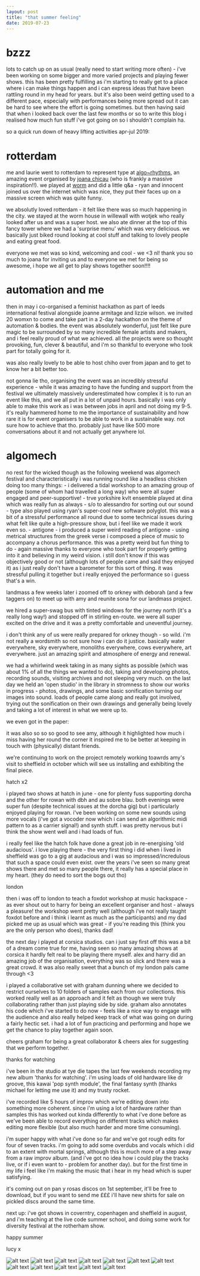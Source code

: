 ```yaml
---
layout: post
title: "that summer feeling"
date: 2019-07-23
---
```


# bzzz

lots to catch up on as usual (really need to start writing more often) - i've been working on some bigger and more varied projects and playing fewer shows. this has been pretty fulfilling as i'm starting to really get to a place where i can make things happen and i can express ideas that have been rattling round in my head for years. but it's also been weird getting used to a different pace, especially with performances being more spread out it can be hard to see where the effort is going sometimes. but then having said that when i looked back over the last few months or so to write this blog i realised how much fun stuff i've got going on so i shouldn't complain ha.

so a quick run down of heavy lifting activities apr-jul 2019:

# rotterdam

me and laurie went to rotterdam to represent type at [algo~rhythms](https://worm.org/production/algo-rhythms-3/), an amazing event organised by [joana chicau](https://joanachicau.com/) (who is frankly a massive inspiration!!). we played at [worm](https://worm.org/) and did a little q&a - ryan and innocent joined us over the internet which was nice, they put their faces up on a massive screen which was quite funny.



we absolutly loved rotterdam - it felt like there was so much happening in the city. we stayed at the worm house in willewall with wotjek who really looked after us and was a super host. we also ate dinner at the top of this fancy tower where we had a 'surprise menu' which was very delicious. we basically just biked round looking at cool stuff and talking to lovely people and eating great food.

everyone we met was so kind, welcoming and cool - we <3 nl! thank you so much to joana for inviting us and to everyone we met for being so awesome, i hope we all get to play shows together soon!!!!

# automation and me

then in may i co-organised a feminist hackathon as part of leeds international festival alongside joanne armitage and lizzie wilson.  we invited 20 womxn to come and take part in a 2-day hackathon on the theme of automation & bodies.  the event was absolutely wonderful, just felt like pure magic to be surrounded by so many incredible female artists and makers, and i feel really proud of what we achieved.  all the projects were so thought provoking, fun, clever & beautiful, and i'm so thankful to everyone who took part for totally going for it.

was also really lovely to be able to host chiho over from japan and to get to know her a bit better too.

not gonna lie tho, organising the event was an incredibly stressful experience - while it was amazing to have the funding and support from the festival we ultimately massively underestimated how complex it is to run an event like this, and we all put in a lot of unpaid hours. basically i was only able to make this work as i was between jobs in april and not doing my 9-5. it's really hammered home to me the importance of sustainability and how rare it is for event organisers to be able to work in a sustainable way.  not sure how to achieve that tho. probably just have like 500 more conversations about it and not actually get anywhere lol.

# algomech

no rest for the wicked though as the following weekend was algomech festival and characteristically i was running round like a headless chicken doing too many things:
	- i delivered a tidal workshop to an amazing group of people (some of whom had travelled a long way) who were all super engaged and peer-supportive!
	- trve yorkshire kvlt ensemble played at dina which was really fun as always - s/o to alessandro for sorting out our sound
	- type also played using ryan's super-cool new software polyglot.  this was a bit of a stressful performance all round due to some technical issues during what felt like quite a high-pressure show, but i feel like we made it work even so.
	- antigone - i produced a super weird reading of antigone - using metrical structures from the greek verse i composed a piece of music to accompany a chorus performance.  this was a pretty weird but fun thing to do - again massive thanks to everyone who took part for properly getting into it and believing in my weird vision.  i still don't know if this was objectively good or not (although lots of people came and said they enjoyed it) as i just really don't have a barometer for this sort of thing.  it was stressful pulling it together but i really enjoyed the performance so i guess that's a win.

landmass
 a few weeks later i zoomed off to orkney with deborah (and a few taggers on) to meet up with amy and reunite sona for our landmass project.

we hired a super-swag bus with tinted windows for the journey north (it's a really long way!) and stopped off in stirling en-route.  we were all super excited on the drive and it was a pretty comfortable and uneventful journey.

i don't think any of us were really prepared for orkney though - so wild. i'm not really a wordsmith so not sure how i can do it justice.  basically water everywhere, sky everywhere, monoliths everywhere, cows everywhere, art everywhere. just an amazing spirit and atmosphere of energy and renewal.

we had a whirlwind week taking in as many sights as possible (which was about 1% of all the things we wanted to do), taking and developing photos, recording sounds, visiting archives and not sleeping very much.  on the last day we held an 'open studio' in the library in stromness to show our works in progress - photos, drawings, and some basic sonification turning our images into sound.  loads of people came along and really got involved, trying out the sonification on their own drawings and generally being lovely and taking a lot of interest in what we were up to.

we even got in the paper:



it was also so so so good to see amy, although it highlighted how much i miss having her round the corner it inspired me to be better at keeping in touch with (physically) distant friends.

we're continuing to work on the project remotely working toawrds amy's visit to sheffield in october which will see us installing and exhibiting the final piece.

hatch x2

i played two shows at hatch in june - one for plenty fuss supporting dorcha and the other for rowan with dbh and au sobre blau.  both evenings were super fun (despite technical issues at the dorcha gig) but i particularly enjoyed playing for rowan.  i've been working on some new sounds using more vocals (i've got a vocoder now which i can send an algorithmic midi pattern to as a carrier signal!) and synth stuff.  i was pretty nervous but i think the show went well and i had loads of fun.

i really feel like the hatch folk have done a great job in re-energising 'old audacious'. i love playing there - the very first thing i did when i lived in sheffield was go to a gig at audacious and i was so impressed/incredulous that such a space could even exist.  over the years i've seen so many great shows there and met so many people there, it really has a special place in my heart. (they do need to sort the bogs out tho)

london

then i was off to london to teach a foxdot workshop at music hackspace - as ever shout out to harry for being an excellent organiser and host - always a pleasure! the workshop went pretty well (although i've not really taught foxdot before and i think i learnt as much as the participants) and my dad picked me up as usual which was great - if you're reading this (think you are the only person who does), thanks dad!


the next day i played at corsica studios.  can i just say first off this was a bit of a dream come true for me, having seen so many amazing shows at corsica it hardly felt real to be playing there myself.  alex and harry did an amazing job of the organisation, everything was so slick and there was a great crowd. it was also really sweet that a bunch of my london pals came through <3

i played a collaborative set with graham dunning where we decided to restrict ourselves to 10 folders of samples each from our collections.  this worked really well as an approach and it felt as though we were truly collaborating rather than just playing side by side.  graham also annotates his code which i've started to do now - feels like a nice way to engage with the audience and also really helped keep track of what was going on during a fairly hectic set. i had a lot of fun practicing and performing and hope we get the chance to play together again soon.

cheers graham for being a great collaborator & cheers alex for suggesting that we perform together.


thanks for watching

i've been in the studio at tye die tapes the last few weekends recording my new album 'thanks for watching'.  i'm using loads of old hardware like dr groove, this kawai 'pop synth module', the final fantasy synth (thanks michael for letting me use it) and my trusty rocket.  

i've recorded like 5 hours of improv which we're editing down into something more coherent. since i'm using a lot of hardware rather than samples this has worked out kinda differently to what i've done before as we've been able to record everything on different tracks which makes editing more flexible (but also much harder and more time consuming).

i'm super happy with what i've done so far and we've got rough edits for four of seven tracks.  i'm going to add some overdubs and vocals which i did to an extent with mortal springs, although this is much more of a step away from a raw improv album. (and i've got no idea how i could play the tracks live, or if i even want to - problem for another day). but for the first time in my life i feel like i'm making the music that i hear in my head which is super satisfying.

it's coming out on pan y rosas discos on 1st september, it'll be free to download, but if you want to send me £££ i'll have new shirts for sale on pickled discs around the same time.


next up:
i've got shows in coverntry, copenhagen and sheffield in august, and i'm teaching at the live code summer school, and doing some work for diversity festival at the rotherham show.

happy summer

lucy x


![alt text](https://i.postimg.cc/3w94JFC0/D64-EAe9-W4-AESYEv.jpg "kvlt doom hand")
![alt text](https://i.postimg.cc/Vv0dgQyX/D67ns-DJXs-AA6i-ES.jpg "antigone")
![alt text](https://i.postimg.cc/9z3zN8VK/D6j-KXp0-Ws-AALa-5.jpg "polyglot")
![alt text](https://i.postimg.cc/qR5N2BFk/D7-R5629-Xo-AAy630.jpg "hatch gig poster")
![alt text](https://i.postimg.cc/ryDJ3DMN/D7-U3-Mve-X4-AIn5-GN.jpg "swag hire car")
![alt text](https://i.postimg.cc/Wpxnvs4L/D7u8-GUEXs-AQHx-U6.jpg "corsica gig poster")
![alt text](https://i.postimg.cc/cHHKKtX9/D7zfp-Xz-Ws-AA5e1-N.jpg "orcadian newspaper")
![alt text](https://i.postimg.cc/7LqJkW7y/D-RF4-V6-UYAEq-Lk-D.jpg "all my cute gear")
![alt text](https://i.postimg.cc/DwPdLsPn/IMG-20190428-150002.jpg "laurie in the cube house")
![alt text](https://i.postimg.cc/8PWbkxFF/IMG-20190428-213244.jpg "ryan and innocent's big faces")
![alt text](https://i.postimg.cc/DZ8q9Nkw/IMG-20190508-171149.jpg "messy hack table")
![alt text](https://i.postimg.cc/jjq6X5MN/IMG-20190511-234005.jpg "toni chiho and me")

